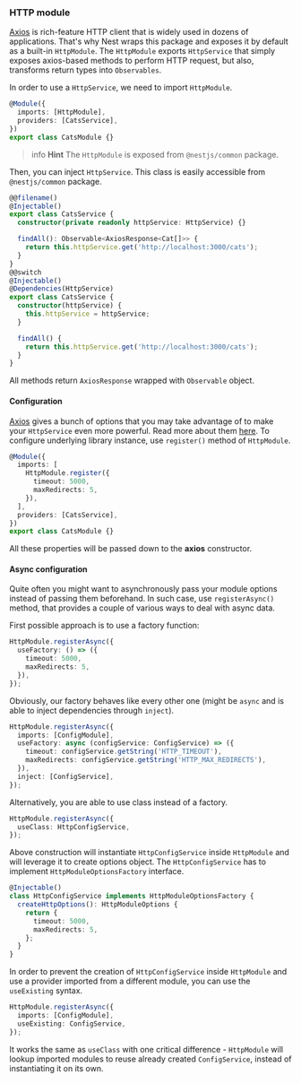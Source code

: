 ### HTTP module

[Axios](https://github.com/axios/axios) is rich-feature HTTP client that is widely used in dozens of applications. That's why Nest wraps this package and exposes it by default as a built-in `HttpModule`. The `HttpModule` exports `HttpService` that simply exposes axios-based methods to perform HTTP request, but also, transforms return types into `Observables`.

In order to use a `HttpService`, we need to import `HttpModule`.

```typescript
@Module({
  imports: [HttpModule],
  providers: [CatsService],
})
export class CatsModule {}
```

> info **Hint** The `HttpModule` is exposed from `@nestjs/common` package.

Then, you can inject `HttpService`. This class is easily accessible from `@nestjs/common` package.

```typescript
@@filename()
@Injectable()
export class CatsService {
  constructor(private readonly httpService: HttpService) {}

  findAll(): Observable<AxiosResponse<Cat[]>> {
    return this.httpService.get('http://localhost:3000/cats');
  }
}
@@switch
@Injectable()
@Dependencies(HttpService)
export class CatsService {
  constructor(httpService) {
    this.httpService = httpService;
  }

  findAll() {
    return this.httpService.get('http://localhost:3000/cats');
  }
}
```

All methods return `AxiosResponse` wrapped with `Observable` object.

#### Configuration

[Axios](https://github.com/axios/axios) gives a bunch of options that you may take advantage of to make your `HttpService` even more powerful. Read more about them [here](https://github.com/axios/axios#request-config). To configure underlying library instance, use `register()` method of `HttpModule`.

```typescript
@Module({
  imports: [
    HttpModule.register({
      timeout: 5000,
      maxRedirects: 5,
    }),
  ],
  providers: [CatsService],
})
export class CatsModule {}
```

All these properties will be passed down to the **axios** constructor.

#### Async configuration

Quite often you might want to asynchronously pass your module options instead of passing them beforehand. In such case, use `registerAsync()` method, that provides a couple of various ways to deal with async data.

First possible approach is to use a factory function:

```typescript
HttpModule.registerAsync({
  useFactory: () => ({
    timeout: 5000,
    maxRedirects: 5,
  }),
});
```

Obviously, our factory behaves like every other one (might be `async` and is able to inject dependencies through `inject`).

```typescript
HttpModule.registerAsync({
  imports: [ConfigModule],
  useFactory: async (configService: ConfigService) => ({
    timeout: configService.getString('HTTP_TIMEOUT'),
    maxRedirects: configService.getString('HTTP_MAX_REDIRECTS'),
  }),
  inject: [ConfigService],
});
```

Alternatively, you are able to use class instead of a factory.

```typescript
HttpModule.registerAsync({
  useClass: HttpConfigService,
});
```

Above construction will instantiate `HttpConfigService` inside `HttpModule` and will leverage it to create options object. The `HttpConfigService` has to implement `HttpModuleOptionsFactory` interface.

```typescript
@Injectable()
class HttpConfigService implements HttpModuleOptionsFactory {
  createHttpOptions(): HttpModuleOptions {
    return {
      timeout: 5000,
      maxRedirects: 5,
    };
  }
}
```

In order to prevent the creation of `HttpConfigService` inside `HttpModule` and use a provider imported from a different module, you can use the `useExisting` syntax.

```typescript
HttpModule.registerAsync({
  imports: [ConfigModule],
  useExisting: ConfigService,
});
```

It works the same as `useClass` with one critical difference - `HttpModule` will lookup imported modules to reuse already created `ConfigService`, instead of instantiating it on its own.
